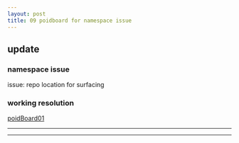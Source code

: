 ```yaml
---
layout: post
title: 09 poidboard for namespace issue
---
```


##  update  ##

###  namespace issue  ###

issue:  repo location for surfacing


### working resolution ###

[poidBoard01](https://docs.google.com/spreadsheets/d/1ow4ElVQYsBFGVTzSrlRIfsjn0nI-XSnxgkf4w-IDcOo/edit#gid=1197801792)



---
---
